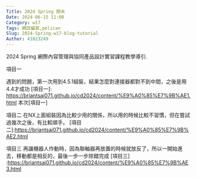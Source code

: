 ```yaml
---
Title: 2024 Spring 期末
Date: 2024-06-15 11:00
Category: w17
Tags: 網誌編寫,pelican
Slug: 2024-Spring-w17-blog-tutorial
Author: 41023249
---
```


2024 Spring 網際內容管理與協同產品設計實習課程教學導引.

<!-- PELICAN_END_SUMMARY -->

項目一

遇到的問題，第一次用到4.5.1組裝，結果怎麼對連接器都對不到中間，之後是用4.4才成功
[項目一]: <https://briantsai071.github.io/cd2024/content/%E9%A0%85%E7%9B%AE1.html>
本次[項目一]

項目二
在NX上面組裝因為比較少用的關係，所以用的時候比較不習慣，但在嘗試過幾次之後，有比較順手。
[項目二]:<https://briantsai071.github.io/cd2024/content/%E9%A0%85%E7%9B%AE2.html>


項目三
再讓機器人作動時，因為聯軸器再放置的時候就放反了，所以一開始進去，移動都是相反的，最後一步一步除錯完成
[項目三] :<https://briantsai071.github.io/cd2024/content/%E9%A0%85%E7%9B%AE3.html>

